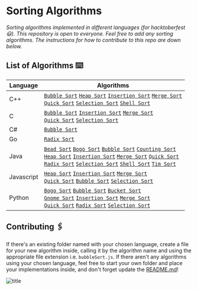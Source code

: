 # Sorting Algorithms
_Sorting algorithms implemented in different languages (for hacktoberfest 😃). This repository is open to everyone. Feel free to add any sorting algorithms. The instructions for how to contribute to this repo are down below._

## List of Algorithms ⌨️

| Language | Algorithms |
|----------|------------|
| C++ | [`Bubble Sort`](C++/BubbleSort.cpp) [`Heap Sort`](C++/HeapSort.cpp) [`Insertion Sort`](C++/InsertionSort.cpp) [`Merge Sort`](C++/MergeSort.cpp) <br> [`Quick Sort`](C++/QuickSort.cpp) [`Selection Sort`](C++/SelctionSort.cpp) [`Shell Sort`](C++/ShellSort.cpp) |
| C | [`Bubble Sort`](C/BubbleSort.c) [`Insertion Sort`](C/InsertionSort.c) [`Merge Sort`](C/MergeSort.c) <br> [`Quick Sort`](C/QuickSort.c) [`Selection Sort`](C/SelectionSort.c) |
| C# | [`Bubble Sort`](C#/BubbleSort.cs) |
| Go | [`Radix Sort`](Go/RadixSort.go) |
| Java | [`Bead Sort`](Java/BeadSort.java) [`Bogo Sort`](Java/BogoSort.java) [`Bubble Sort`](Java/BubbleSort.java) [`Counting Sort`](Java/Counting%20Sort.java) <br> [`Heap Sort`](Java/HeapSort.java) [`Insertion Sort`](Java/InsertionSort.java) [`Merge Sort`](Java/MergeSort.java) [`Quick Sort`](Java/QuickSort.java) <br> [`Radix Sort`](Java/RadixSort.java) [`Selection Sort`](Java/SelectionSort.java) [`Shell Sort`](Java/ShellSort.java) [`Tim Sort`](Java/TimSort.java) |
| Javascript | [`Heap Sort`](Javascript/HeapSort.js) [`Insertion Sort`](Javascript/Insertionsort.js) [`Merge Sort`](Javascript/MergeSort.js) <br> [`Quick Sort`](Javascript/Quicksort.js) [`Bubble Sort`](Javascript/bubbleSort.js) [`Selection Sort`](Javascript/selectionSort.js) |
| Python | [`Bogo Sort`](Python/BogoSort.py) [`Bubble Sort`](Python/BubbleSort.py) [`Bucket Sort`](Python/BucketSort.py) <br> [`Gnome Sort`](Python/GnomeSort.py) [`Insertion Sort`](Python/InsertionSort.py) [`Merge Sort`](Python/MergeSort.py) <br> [`Quick Sort`](Python/QuickSort.py) [`Radix Sort`](Python/RadixSort.py) [`Selection Sort`](Python/SelectionSort.py) |

## Contributing 🖇️
If there's an existing folder named with your chosen language, create a file for your new algorithm inside, calling it by the algorithm name and using the appropriate file extension i.e. `bubbleSort.js`. If there aren't any algorithms using your chosen language, feel free to start your own folder and place your implementations inside, and don't forget update the [README.md](README.md)!

![title](https://hacktoberfest.digitalocean.com/assets/HF19_social-744d976f227e4aff6866443abcede8c651b309ec9c7c9f7410f5944f8e1299b9.png)
